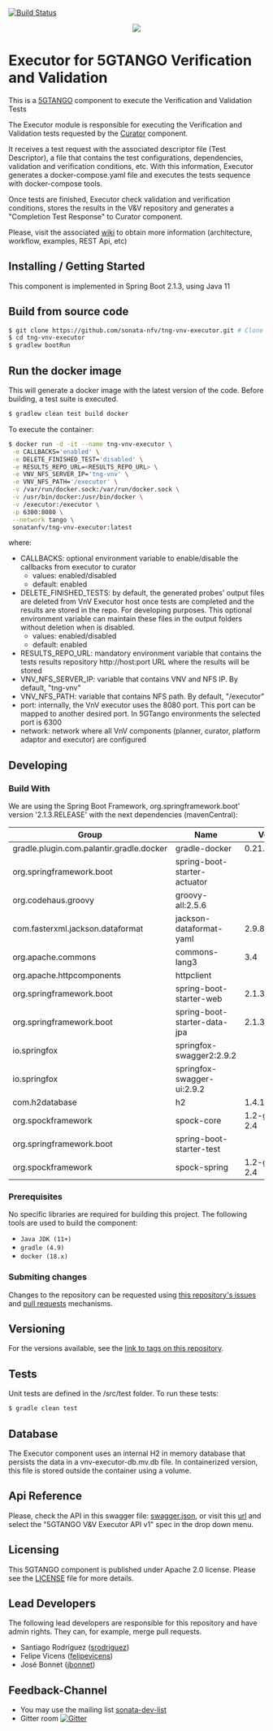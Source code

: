 [![Build Status](http://jenkins.sonata-nfv.eu/buildStatus/icon?job=tng-vnv-executor/master)](https://jenkins.sonata-nfv.eu/job/tng-vnv-executor)

<p align="center"><img src="https://github.com/sonata-nfv/tng-api-gtw/wiki/images/sonata-5gtango-logo-500px.png" /></p>

# Executor for 5GTANGO Verification and Validation
This is a [5GTANGO](http://www.5gtango.eu) component to execute the Verification and Validation Tests

The Executor module is responsible for executing the Verification and Validation tests requested by the [Curator](https://github.com/sonata-nfv/tng-vnv-curator) component.

It receives a test request with the associated descriptor file (Test Descriptor), a file that contains the test configurations, dependencies, validation and verification conditions, etc. With this information, Executor generates a docker-compose.yaml file and executes the tests sequence with docker-compose tools.

Once tests are finished, Executor check validation and verification conditions, stores the results in the V&V repository and generates a "Completion Test Response" to Curator component.

Please, visit the associated [wiki](https://github.com/sonata-nfv/tng-vnv-executor/wiki) to obtain more information (architecture, workflow, examples, REST Api, etc)

## Installing / Getting Started

This component is implemented in Spring Boot 2.1.3, using Java 11

## Build from source code

```bash
$ git clone https://github.com/sonata-nfv/tng-vnv-executor.git # Clone this repository
$ cd tng-vnv-executor
$ gradlew bootRun
```

## Run the docker image

This will generate a docker image with the latest version of the code. Before building, a test suite is executed.
```bash
$ gradlew clean test build docker
```

To execute the container:
```bash
$ docker run -d -it --name tng-vnv-executor \
 -e CALLBACKS='enabled' \
 -e DELETE_FINISHED_TEST='disabled' \
 -e RESULTS_REPO_URL=<RESULTS_REPO_URL> \
 -e VNV_NFS_SERVER_IP='tng-vnv' \
 -e VNV_NFS_PATH='/executor' \
 -v /var/run/docker.sock:/var/run/docker.sock \
 -v /usr/bin/docker:/usr/bin/docker \
 -v /executor:/executor \
 -p 6300:8080 \
 --network tango \
 sonatanfv/tng-vnv-executor:latest
```

where:
- CALLBACKS: optional environment variable to enable/disable the callbacks from executor to curator
  - values: enabled/disabled
  - default: enabled
- DELETE_FINISHED_TESTS: by default, the generated probes' output files are deleted from VnV Executor host once tests are completed and the results are stored in the repo. For developing purposes. This optional environment variable can maintain these files in the output folders without deletion when is disabled.
  - values: enabled/disabled
  - default: enabled
- RESULTS_REPO_URL: mandatory environment variable that contains the tests results repository http://host:port URL where the results will be stored
- VNV_NFS_SERVER_IP: variable that contains VNV and NFS IP. By default, "tng-vnv"
- VNV_NFS_PATH: variable that contains NFS path. By default, "/executor"
- port: internally, the VnV executor uses the 8080 port. This port can be mapped to another desired port. In 5GTango environments the selected port is 6300 
- network: network where all VnV components (planner, curator, platform adaptor and executor) are configured

## Developing

### Build With
We are using the Spring Boot Framework, org.springframework.boot' version '2.1.3.RELEASE' with the next dependencies (mavenCentral):

| Group | Name | Version |
|---|---|---|
|gradle.plugin.com.palantir.gradle.docker|gradle-docker|0.21.0
|org.springframework.boot|spring-boot-starter-actuator|
|org.codehaus.groovy|groovy-all:2.5.6|
|com.fasterxml.jackson.dataformat|jackson-dataformat-yaml|2.9.8
|org.apache.commons|commons-lang3|3.4
|org.apache.httpcomponents|httpclient|
|org.springframework.boot|spring-boot-starter-web|2.1.3.RELEASE
|org.springframework.boot|spring-boot-starter-data-jpa|2.1.3.RELEASE
|io.springfox|springfox-swagger2:2.9.2
|io.springfox|springfox-swagger-ui:2.9.2
|com.h2database|h2|1.4.198
|org.spockframework|spock-core|1.2-groovy-2.4
|org.springframework.boot|spring-boot-starter-test|
|org.spockframework|spock-spring|1.2-groovy-2.4

### Prerequisites

No specific libraries are required for building this project. The following tools are used to build the component:

- `Java JDK (11+)`
- `gradle (4.9)`
- `docker (18.x)`

### Submiting changes

Changes to the repository can be requested using [this repository's issues](https://github.com/sonata-nfv/tng-vnv-executor/issues) and [pull requests](https://github.com/sonata-nfv/tng-vnv-executor/pulls) mechanisms.

## Versioning

For the versions available, see the [link to tags on this repository](https://github.com/sonata-nfv/tng-vnv-executor/releases).

## Tests

Unit tests are defined in the /src/test folder. To run these tests:

```bash
$ gradle clean test
```

## Database

The Executor component uses an internal H2 in memory database that persists the data in a vnv-executor-db.mv.db file. In containerized version, this file is stored outside the container using a volume.

## Api Reference

Please, check the API in this swagger file: [swagger.json](https://github.com/sonata-nfv/tng-vnv-executor/blob/master/doc/swagger.json), or visit this [url](https://sonata-nfv.github.io/tng-doc/) and select the "5GTANGO V&V Executor API v1" spec in the drop down menu.


## Licensing

This 5GTANGO component is published under Apache 2.0 license. Please see the [LICENSE](LICENSE) file for more details.

## Lead Developers

The following lead developers are responsible for this repository and have admin rights. They can, for example, merge pull requests.

* Santiago Rodríguez ([srodriguez](https://github.com/srodriguezOPT))
* Felipe Vicens ([felipevicens](https://github.com/felipevicens))
* José Bonnet ([jbonnet](https://github.com/jbonnet))

## Feedback-Channel

- You may use the mailing list [sonata-dev-list](mailto:sonata-dev@lists.atosresearch.eu)
- Gitter room [![Gitter](https://badges.gitter.im/sonata-nfv/Lobby.svg)](https://gitter.im/sonata-nfv/Lobby?utm_source=badge&utm_medium=badge&utm_campaign=pr-badge)
